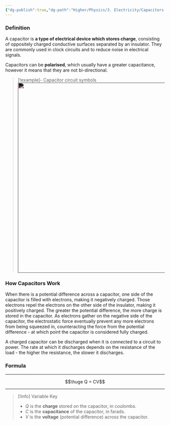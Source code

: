 ```yaml
---
{"dg-publish":true,"dg-path":"Higher/Physics/3. Electricity/Capacitors.md","dg-permalink":"physics/capacitors","permalink":"/physics/capacitors/"}
---
```



### Definition
A capacitor is **a type of electrical device which stores charge**, consisting of oppositely charged conductive surfaces separated by an insulator. They are commonly used in clock circuits and to reduce noise in electrical signals.

Capacitors can be **polarised**, which usually have a greater capacitance, however it means that they are not bi-directional.

> [!example]- Capacitor circuit symbols
> <img src="https://www.derf.com/wp-content/uploads/2021/01/Capacitor-Symbols.png" width="600" style="filter: invert(1)">

### How Capacitors Work
When there is a potential difference across a capacitor, one side of the capacitor is filled with electrons, making it negatively charged. Those electrons repel the electrons on the other side of the insulator, making it positively charged. The greater the potential difference, the more charge is stored in the capacitor. As electrons gather on the negative side of the capacitor, the electrostatic force eventually prevent any more electrons from being squeezed in, counteracting the force from the potential difference - at which point the capacitor is considered fully charged.

A charged capacitor can be discharged when it is connected to a circuit to power. The rate at which it discharges depends on the resistance of the load - the higher the resistance, the slower it discharges.

### Formula

---

$$\huge Q = CV$$

---

> [!info] Variable Key
> 
> - $Q$ is the **charge** stored on the capacitor, in coulombs.
> - $C$ is the **capacitance** of the capacitor, in farads.
> - $V$ is the **voltage** (potential difference) across the capacitor.
